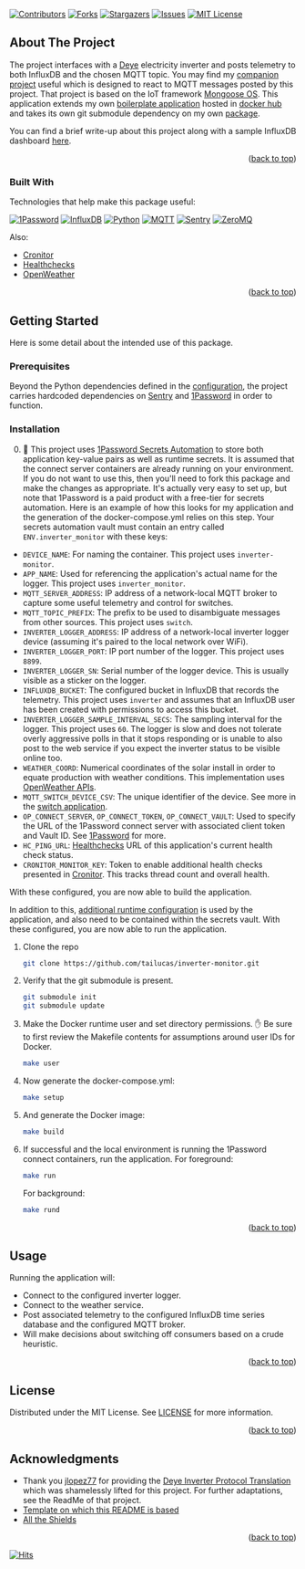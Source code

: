 <a name="readme-top"></a>

[![Contributors][contributors-shield]][contributors-url]
[![Forks][forks-shield]][forks-url]
[![Stargazers][stars-shield]][stars-url]
[![Issues][issues-shield]][issues-url]
[![MIT License][license-shield]][license-url]

## About The Project

The project interfaces with a [Deye][deye-url] electricity inverter and posts telemetry to both InfluxDB and the chosen MQTT topic. You may find my [companion project][switch-app-url] useful which is designed to react to MQTT messages posted by this project. That project is based on the IoT framework [Mongoose OS][mongoose-os-url]. This application extends my own [boilerplate application][baseapp-url] hosted in [docker hub][baseapp-image-url] and takes its own git submodule dependency on my own [package][pylib-url].

You can find a brief write-up about this project along with a sample InfluxDB dashboard [here](https://tailucas.github.io/update/2023/06/04/inverter-monitoring.html).

<p align="right">(<a href="#readme-top">back to top</a>)</p>

### Built With

Technologies that help make this package useful:

[![1Password][1p-shield]][1p-url]
[![InfluxDB][influxdb-shield]][influxdb-url]
[![Python][python-shield]][python-url]
[![MQTT][mqtt-shield]][mqtt-url]
[![Sentry][sentry-shield]][sentry-url]
[![ZeroMQ][zmq-shield]][zmq-url]

Also:

* [Cronitor][cronitor-url]
* [Healthchecks][healthchecks-url]
* [OpenWeather][ow-url]

<p align="right">(<a href="#readme-top">back to top</a>)</p>

<!-- GETTING STARTED -->
## Getting Started

Here is some detail about the intended use of this package.

### Prerequisites

Beyond the Python dependencies defined in the [configuration](pyproject.toml), the project carries hardcoded dependencies on [Sentry][sentry-url] and [1Password][1p-url] in order to function.

### Installation

0. :stop_sign: This project uses [1Password Secrets Automation][1p-url] to store both application key-value pairs as well as runtime secrets. It is assumed that the connect server containers are already running on your environment. If you do not want to use this, then you'll need to fork this package and make the changes as appropriate. It's actually very easy to set up, but note that 1Password is a paid product with a free-tier for secrets automation. Here is an example of how this looks for my application and the generation of the docker-compose.yml relies on this step. Your secrets automation vault must contain an entry called `ENV.inverter_monitor` with these keys:

* `DEVICE_NAME`: For naming the container. This project uses `inverter-monitor`.
* `APP_NAME`: Used for referencing the application's actual name for the logger. This project uses `inverter_monitor`.
* `MQTT_SERVER_ADDRESS`: IP address of a network-local MQTT broker to capture some useful telemetry and control for switches.
* `MQTT_TOPIC_PREFIX`: The prefix to be used to disambiguate messages from other sources. This project uses `switch`.
* `INVERTER_LOGGER_ADDRESS`: IP address of a network-local inverter logger device (assuming it's paired to the local network over WiFi).
* `INVERTER_LOGGER_PORT`: IP port number of the logger. This project uses `8899`.
* `INVERTER_LOGGER_SN`: Serial number of the logger device. This is usually visible as a sticker on the logger.
* `INFLUXDB_BUCKET`: The configured bucket in InfluxDB that records the telemetry. This project uses `inverter` and assumes that an InfluxDB user has been created with permissions to access this bucket.
* `INVERTER_LOGGER_SAMPLE_INTERVAL_SECS`: The sampling interval for the logger. This project uses `60`. The logger is slow and does not tolerate overly aggressive polls in that it stops responding or is unable to also post to the web service if you expect the inverter status to be visible online too.
* `WEATHER_COORD`: Numerical coordinates of the solar install in order to equate production with weather conditions. This implementation uses [OpenWeather APIs][ow-api-url].
* `MQTT_SWITCH_DEVICE_CSV`: The unique identifier of the device. See more in the [switch application][switch-app-url].
* `OP_CONNECT_SERVER`, `OP_CONNECT_TOKEN`, `OP_CONNECT_VAULT`: Used to specify the URL of the 1Password connect server with associated client token and Vault ID. See [1Password](https://developer.1password.com/docs/connect/get-started#step-1-set-up-a-secrets-automation-workflow) for more.
* `HC_PING_URL`: [Healthchecks][healthchecks-url] URL of this application's current health check status.
* `CRONITOR_MONITOR_KEY`: Token to enable additional health checks presented in [Cronitor][cronitor-url]. This tracks thread count and overall health.

With these configured, you are now able to build the application.

In addition to this, [additional runtime configuration](https://github.com/tailucas/inverter-monitor/blob/dcca894a35f9111935047986199ec47679430b4a/app/__main__.py#L31-L37) is used by the application, and also need to be contained within the secrets vault. With these configured, you are now able to run the application.

1. Clone the repo
   ```sh
   git clone https://github.com/tailucas/inverter-monitor.git
   ```
2. Verify that the git submodule is present.
   ```sh
   git submodule init
   git submodule update
   ```
4. Make the Docker runtime user and set directory permissions. :hand: Be sure to first review the Makefile contents for assumptions around user IDs for Docker.
   ```sh
   make user
   ```
5. Now generate the docker-compose.yml:
   ```sh
   make setup
   ```
6. And generate the Docker image:
   ```sh
   make build
   ```
7. If successful and the local environment is running the 1Password connect containers, run the application. For foreground:
   ```sh
   make run
   ```
   For background:
   ```sh
   make rund
   ```

<p align="right">(<a href="#readme-top">back to top</a>)</p>

<!-- USAGE EXAMPLES -->
## Usage

Running the application will:

* Connect to the configured inverter logger.
* Connect to the weather service.
* Post associated telemetry to the configured InfluxDB time series database and the configured MQTT broker.
* Will make decisions about switching off consumers based on a crude heuristic.

<p align="right">(<a href="#readme-top">back to top</a>)</p>

<!-- LICENSE -->
## License

Distributed under the MIT License. See [LICENSE](LICENSE) for more information.

<p align="right">(<a href="#readme-top">back to top</a>)</p>

<!-- ACKNOWLEDGMENTS -->
## Acknowledgments

* Thank you [jlopez77](https://github.com/jlopez77) for providing the [Deye Inverter Protocol Translation](https://github.com/jlopez77/DeyeInverter) which was shamelessly lifted for this project. For further adaptations, see the ReadMe of that project.
* [Template on which this README is based](https://github.com/othneildrew/Best-README-Template)
* [All the Shields](https://github.com/progfay/shields-with-icon)

<p align="right">(<a href="#readme-top">back to top</a>)</p>

[![Hits](https://hits.seeyoufarm.com/api/count/incr/badge.svg?url=https%3A%2F%2Fgithub.com%2Ftailucas%2Finverter-monitor&count_bg=%2379C83D&title_bg=%23555555&icon=&icon_color=%23E7E7E7&title=visits&edge_flat=true)](https://hits.seeyoufarm.com)

<!-- MARKDOWN LINKS & IMAGES -->
<!-- https://www.markdownguide.org/basic-syntax/#reference-style-links -->
[contributors-shield]: https://img.shields.io/github/contributors/tailucas/inverter-monitor.svg?style=for-the-badge
[contributors-url]: https://github.com/tailucas/inverter-monitor/graphs/contributors
[forks-shield]: https://img.shields.io/github/forks/tailucas/inverter-monitor.svg?style=for-the-badge
[forks-url]: https://github.com/tailucas/inverter-monitor/network/members
[stars-shield]: https://img.shields.io/github/stars/tailucas/inverter-monitor.svg?style=for-the-badge
[stars-url]: https://github.com/tailucas/inverter-monitor/stargazers
[issues-shield]: https://img.shields.io/github/issues/tailucas/inverter-monitor.svg?style=for-the-badge
[issues-url]: https://github.com/tailucas/inverter-monitor/issues
[license-shield]: https://img.shields.io/github/license/tailucas/inverter-monitor.svg?style=for-the-badge
[license-url]: https://github.com/tailucas/inverter-monitor/blob/main/LICENSE

[baseapp-url]: https://github.com/tailucas/base-app
[baseapp-image-url]: https://hub.docker.com/repository/docker/tailucas/base-app/general
[pylib-url]: https://github.com/tailucas/pylib
[switch-app-url]: https://github.com/tailucas/switch-app

[1p-url]: https://developer.1password.com/docs/connect/
[1p-shield]: https://img.shields.io/static/v1?style=for-the-badge&message=1Password&color=0094F5&logo=1Password&logoColor=FFFFFF&label=
[cronitor-url]: https://cronitor.io/
[deye-url]: https://www.deyeinverter.com/
[healthchecks-url]: https://healthchecks.io/
[influxdb-shield]: https://img.shields.io/static/v1?style=for-the-badge&message=InfluxDB&color=22ADF6&logo=InfluxDB&logoColor=FFFFFF&label=
[influxdb-url]: https://www.influxdata.com/
[mongoose-os-url]: https://mongoose-os.com/
[mqtt-url]: https://mqtt.org/
[mqtt-shield]: https://img.shields.io/static/v1?style=for-the-badge&message=MQTT&color=660066&logo=MQTT&logoColor=FFFFFF&label=
[ow-api-url]: https://openweathermap.org/current
[ow-url]: https://openweathermap.org/
[python-url]: https://www.python.org/
[python-shield]: https://img.shields.io/static/v1?style=for-the-badge&message=Python&color=3776AB&logo=Python&logoColor=FFFFFF&label=
[sentry-url]: https://sentry.io/
[sentry-shield]: https://img.shields.io/static/v1?style=for-the-badge&message=Sentry&color=362D59&logo=Sentry&logoColor=FFFFFF&label=
[zmq-url]: https://zeromq.org/
[zmq-shield]: https://img.shields.io/static/v1?style=for-the-badge&message=ZeroMQ&color=DF0000&logo=ZeroMQ&logoColor=FFFFFF&label=
